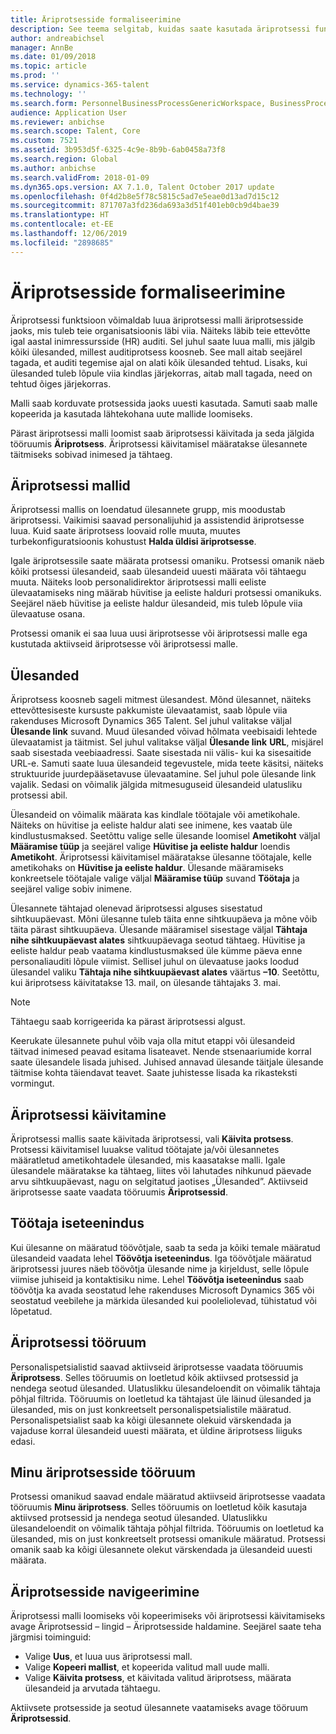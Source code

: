 ```yaml
---
title: Äriprotsesside formaliseerimine
description: See teema selgitab, kuidas saate kasutada äriprotsessi funktsiooni, et luua äriprotsessi malli protsesside jaoks, mis tuleb teie organisatsioonis läbi viia.
author: andreabichsel
manager: AnnBe
ms.date: 01/09/2018
ms.topic: article
ms.prod: ''
ms.service: dynamics-365-talent
ms.technology: ''
ms.search.form: PersonnelBusinessProcessGenericWorkspace, BusinessProcessGenericTemplateListpage, BusinessProcessGenericMyTemplates, BusinessProcessGroupAssignment
audience: Application User
ms.reviewer: anbichse
ms.search.scope: Talent, Core
ms.custom: 7521
ms.assetid: 3b953d5f-6325-4c9e-8b9b-6ab0458a73f8
ms.search.region: Global
ms.author: anbichse
ms.search.validFrom: 2018-01-09
ms.dyn365.ops.version: AX 7.1.0, Talent October 2017 update
ms.openlocfilehash: 0f4d2b8e5f78c5815c5ad7e5eae0d13ad7d15c12
ms.sourcegitcommit: 871707a3fd236da693a3d51f401eb0cb9d4bae39
ms.translationtype: HT
ms.contentlocale: et-EE
ms.lasthandoff: 12/06/2019
ms.locfileid: "2898685"
---
```

# <a name="formalize-business-processes"></a>Äriprotsesside formaliseerimine

Äriprotsessi funktsioon võimaldab luua äriprotsessi malli äriprotsesside jaoks, mis tuleb teie organisatsioonis läbi viia. Näiteks läbib teie ettevõtte igal aastal inimressursside (HR) auditi. Sel juhul saate luua malli, mis jälgib kõiki ülesanded, millest auditiprotsess koosneb. See mall aitab seejärel tagada, et auditi tegemise ajal on alati kõik ülesanded tehtud. Lisaks, kui ülesanded tuleb lõpule viia kindlas järjekorras, aitab mall tagada, need on tehtud õiges järjekorras.

Malli saab korduvate protsessida jaoks uuesti kasutada. Samuti saab malle kopeerida ja kasutada lähtekohana uute mallide loomiseks.

Pärast äriprotsessi malli loomist saab äriprotsessi käivitada ja seda jälgida tööruumis **Äriprotsess**. Äriprotsessi käivitamisel määratakse ülesannete täitmiseks sobivad inimesed ja tähtaeg.

## <a name="business-process-templates"></a>Äriprotsessi mallid
Äriprotsessi mallis on loendatud ülesannete grupp, mis moodustab äriprotsessi. Vaikimisi saavad personalijuhid ja assistendid äriprotsesse luua. Kuid saate äriprotsess loovaid rolle muuta, muutes turbekonfiguratsioonis kohustust **Halda üldisi äriprotsesse**.

Igale äriprotsessile saate määrata protsessi omaniku. Protsessi omanik näeb kõiki protsessi ülesandeid, saab ülesandeid uuesti määrata või tähtaegu muuta. Näiteks loob personalidirektor äriprotsessi malli eeliste ülevaatamiseks ning määrab hüvitise ja eeliste halduri protsessi omanikuks. Seejärel näeb hüvitise ja eeliste haldur ülesandeid, mis tuleb lõpule viia ülevaatuse osana.

Protsessi omanik ei saa luua uusi äriprotsesse või äriprotsessi malle ega kustutada aktiivseid äriprotsesse või äriprotsessi malle.

## <a name="tasks"></a>Ülesanded
Äriprotsess koosneb sageli mitmest ülesandest. Mõnd ülesannet, näiteks ettevõttesiseste kursuste pakkumiste ülevaatamist, saab lõpule viia rakenduses Microsoft Dynamics 365 Talent. Sel juhul valitakse väljal **Ülesande link** suvand. Muud ülesanded võivad hõlmata veebisaidi lehtede ülevaatamist ja täitmist. Sel juhul valitakse väljal **Ülesande link** **URL**, misjärel saab sisestada veebiaadressi. Saate sisestada nii välis- kui ka sisesaitide URL-e. Samuti saate luua ülesandeid tegevustele, mida teete käsitsi, näiteks struktuuride juurdepääsetavuse ülevaatamine. Sel juhul pole ülesande link vajalik. Sedasi on võimalik jälgida mitmesuguseid ülesandeid ulatusliku protsessi abil.

Ülesandeid on võimalik määrata kas kindlale töötajale või ametikohale. Näiteks on hüvitise ja eeliste haldur alati see inimene, kes vaatab üle kindlustusmaksed. Seetõttu valige selle ülesande loomisel **Ametikoht** väljal **Määramise tüüp** ja seejärel valige **Hüvitise ja eeliste haldur** loendis **Ametikoht**. Äriprotsessi käivitamisel määratakse ülesanne töötajale, kelle ametikohaks on **Hüvitise ja eeliste haldur**. Ülesande määramiseks konkreetsele töötajale valige väljal **Määramise tüüp** suvand **Töötaja** ja seejärel valige sobiv inimene.

Ülesannete tähtajad olenevad äriprotsessi alguses sisestatud sihtkuupäevast. Mõni ülesanne tuleb täita enne sihtkuupäeva ja mõne võib täita pärast sihtkuupäeva. Ülesande määramisel sisestage väljal **Tähtaja nihe sihtkuupäevast alates** sihtkuupäevaga seotud tähtaeg. Hüvitise ja eeliste haldur peab vaatama kindlustusmaksed üle kümme päeva enne personaliauditi lõpule viimist. Sellisel juhul on ülevaatuse jaoks loodud ülesandel valiku **Tähtaja nihe sihtkuupäevast alates** väärtus **–10**. Seetõttu, kui äriprotsess käivitatakse 13. mail, on ülesande tähtajaks 3. mai.

> [!NOTE]
> Tähtaegu saab korrigeerida ka pärast äriprotsessi algust.

Keerukate ülesannete puhul võib vaja olla mitut etappi või ülesandeid täitvad inimesed peavad esitama lisateavet. Nende stsenaariumide korral saate ülesandele lisada juhised. Juhised annavad ülesande täitjale ülesande täitmise kohta täiendavat teavet. Saate juhistesse lisada ka rikasteksti vormingut.

## <a name="starting-a-business-process"></a>Äriprotsessi käivitamine
Äriprotsessi mallis saate käivitada äriprotsessi, vali **Käivita protsess**. Protsessi käivitamisel luuakse valitud töötajate ja/või ülesannetes määratletud ametikohtadele ülesanded, mis kaasatakse malli. Igale ülesandele määratakse ka tähtaeg, liites või lahutades nihkunud päevade arvu sihtkuupäevast, nagu on selgitatud jaotises „Ülesanded”. Aktiivseid äriprotsesse saate vaadata tööruumis **Äriprotsessid**.

## <a name="employee-self-service"></a>Töötaja iseteenindus
Kui ülesanne on määratud töövõtjale, saab ta seda ja kõiki temale määratud ülesandeid vaadata lehel **Töövõtja iseteenindus**. Iga töövõtjale määratud äriprotsessi juures näeb töövõtja ülesande nime ja kirjeldust, selle lõpule viimise juhiseid ja kontaktisiku nime. Lehel **Töövõtja iseteenindus** saab töövõtja ka avada seostatud lehe rakenduses Microsoft Dynamics 365 või seostatud veebilehe ja märkida ülesanded kui pooleliolevad, tühistatud või lõpetatud.

## <a name="business-process-workspace"></a>Äriprotsessi tööruum
Personalispetsialistid saavad aktiivseid äriprotsesse vaadata tööruumis **Äriprotsess**. Selles tööruumis on loetletud kõik aktiivsed protsessid ja nendega seotud ülesanded. Ulatuslikku ülesandeloendit on võimalik tähtaja põhjal filtrida. Tööruumis on loetletud ka tähtajast üle läinud ülesanded ja ülesanded, mis on just konkreetselt personalispetsialistile määratud. Personalispetsialist saab ka kõigi ülesannete olekuid värskendada ja vajaduse korral ülesandeid uuesti määrata, et üldine äriprotsess liiguks edasi.

## <a name="my-business-processes-workspace"></a>Minu äriprotsesside tööruum
Protsessi omanikud saavad endale määratud aktiivseid äriprotsesse vaadata tööruumis **Minu äriprotsess**. Selles tööruumis on loetletud kõik kasutaja aktiivsed protsessid ja nendega seotud ülesanded. Ulatuslikku ülesandeloendit on võimalik tähtaja põhjal filtrida. Tööruumis on loetletud ka ülesanded, mis on just konkreetselt protsessi omanikule määratud. Protsessi omanik saab ka kõigi ülesannete olekut värskendada ja ülesandeid uuesti määrata.

## <a name="navigating-business-processes"></a>Äriprotsesside navigeerimine
Äriprotsessi malli loomiseks või kopeerimiseks või äriprotsessi käivitamiseks avage Äriprotsessid – lingid – Äriprotsesside haldamine. Seejärel saate teha järgmisi toiminguid:

- Valige **Uus**, et luua uus äriprotsessi mall.
- Valige **Kopeeri mallist**, et kopeerida valitud mall uude malli.
- Valige **Käivita protsess**, et käivitada valitud äriprotsess, määrata ülesandeid ja arvutada tähtaegu.

Aktiivsete protsesside ja seotud ülesannete vaatamiseks avage tööruum **Äriprotsessid**.

